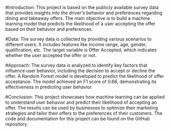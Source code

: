 #Introduction:
This project is based on the publicly available survey data that provides insights into the driver's behavior and preferences regarding dining and takeaway offers. The main objective is to build a machine learning model that predicts the likelihood of a user accepting the offer based on their behavior and preferences.

#Data:
The survey data is collected by providing various scenarios to different users. It includes features like income range, age, gender, qualification, etc. The target variable is Offer Accepted, which indicates whether the user accepted the offer or not.

#Approach:
The survey data is analyzed to identify key factors that influence user behavior, including the decision to accept or decline the offer. A Random Forest model is developed to predict the likelihood of offer acceptance. The model achieved an F1 score of 0.68, demonstrating its effectiveness in predicting user behavior.

#Conclusion:
This project showcases how machine learning can be applied to understand user behavior and predict their likelihood of accepting an offer. The results can be used by businesses to optimize their marketing strategies and tailor their offers to the preferences of their customers. The code and documentation for this project can be found on the GitHub repository.
